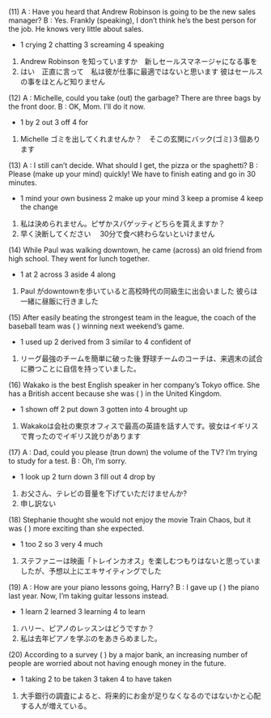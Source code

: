 (11)
A : Have you heard that Andrew Robinson is going to be the new sales manager?
B : Yes. Frankly (speaking), I don’t think he’s the best person for the job. He
knows very little about sales.

- 1 crying 2 chatting 3 screaming 4 speaking

1. Andrew Robinson を知っていますか　新しセールスマネージャになる事を
  1. はい　正直に言って　私は彼が仕事に最適ではないと思います 彼はセールスの事をほとんど知りません

(12)
A : Michelle, could you take (out) the garbage? There are three bags by
the front door.
B : OK, Mom. I’ll do it now.

- 1 by 2 out 3 off 4 for
1. Michelle ゴミを出してくれませんか？　そこの玄関にバック(ゴミ)３個あります

(13) 
A : I still can’t decide. What should I get, the pizza or the spaghetti?
B : Please (make up your mind) quickly! We have to finish eating and go in 30 minutes.

- 1 mind your own business 2 make up your mind 3 keep a promise 4 keep the change

1. 私は決められません。ピザかスパゲッティどちらを貰えますか？
2. 早く決断してください　 30分で食べ終わらないといけません

(14)
While Paul was walking downtown, he came (across) an old friend from
high school. They went for lunch together.

- 1 at 2 across 3 aside 4 along

1. Paul がdowntownを歩いていると高校時代の同級生に出会いました
  彼らは一緒に昼飯に行きました

(15) 
After easily beating the strongest team in the league, the coach of the
baseball team was ( ) winning next weekend’s game.

- 1 used up 2 derived from 3 similar to 4 confident of
1. リーグ最強のチームを簡単に破った後 野球チームのコーチは、来週末の試合に勝つことに自信を持っていました。 

(16) 
Wakako is the best English speaker in her company’s Tokyo office. She has a
British accent because she was ( ) in the United Kingdom.

- 1 shown off 2 put down 3 gotten into 4 brought up
1. Wakakoは会社の東京オフィスで最高の英語を話す人です。彼女はイギリスで育ったのでイギリス訛りがあります

(17) 
A : Dad, could you please (trun down) the volume of the TV? I’m trying to study
for a test.
B : Oh, I’m sorry.

- 1 look up 2 turn down 3 fill out 4 drop by
1. お父さん、テレビの音量を下げていただけませんか?
2. 申し訳ない

(18) 
Stephanie thought she would not enjoy the movie Train Chaos, but it was
( ) more exciting than she expected.

- 1 too 2 so 3 very 4 much
1. ステファニーは映画「トレインカオス」を楽しむつもりはないと思っていましたが、予想以上にエキサイティングでした

(19) 
A : How are your piano lessons going, Harry?
B : I gave up ( ) the piano last year. Now, I’m taking guitar lessons
instead.

- 1 learn 2 learned 3 learning 4 to learn
1. ハリー、ピアノのレッスンはどうですか？
2. 私は去年ピアノを学ぶのをあきらめました。

(20) 
According to a survey ( ) by a major bank, an increasing number of
people are worried about not having enough money in the future.

- 1 taking 2 to be taken 3 taken 4 to have taken
1. 大手銀行の調査によると、将来的にお金が足りなくなるのではないかと心配する人が増えている。
